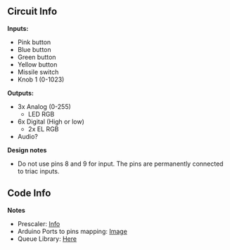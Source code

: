 Circuit Info
------------
**Inputs:**

*	Pink button
*	Blue button
*	Green button
*	Yellow button
*	Missile switch
*	Knob 1 (0-1023)

**Outputs:**

*	3x Analog (0-255)
	*	LED RGB
*	6x Digital (High or low)
	*	2x EL RGB
*	Audio?


**Design notes**

*	Do not use pins 8 and 9 for input. The pins are permanently connected to triac inputs.


Code Info
---------
**Notes**

*	Prescaler: [Info](http://www.marulaberry.co.za/index.php/tutorials/code/arduino-adc/)
*	Arduino Ports to pins mapping: [Image](http://arduino.cc/en/Hacking/PinMapping168)  
*	Queue Library: [Here](https://github.com/adambrakhane/AVRQueue)